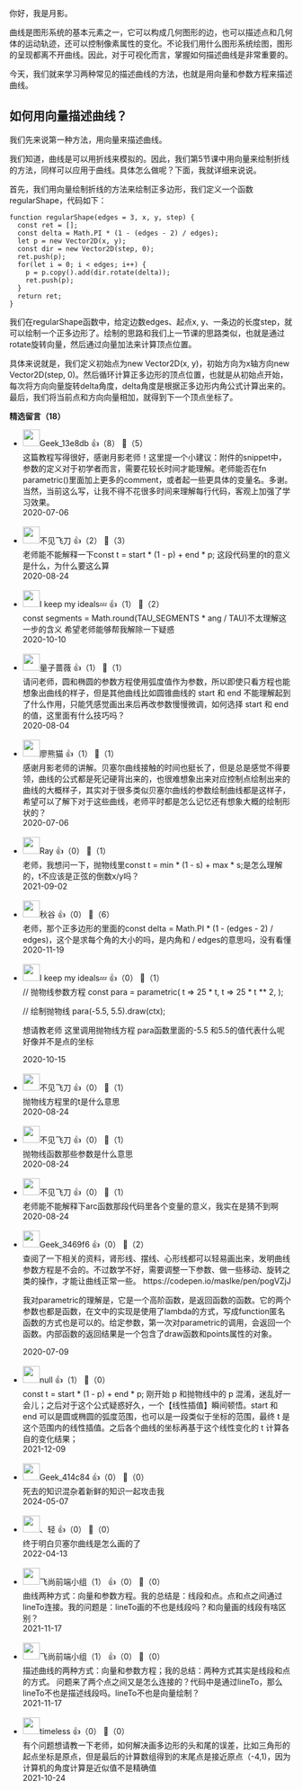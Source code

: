 你好，我是月影。

曲线是图形系统的基本元素之一，它可以构成几何图形的边，也可以描述点和几何体的运动轨迹，还可以控制像素属性的变化。不论我们用什么图形系统绘图，图形的呈现都离不开曲线。因此，对于可视化而言，掌握如何描述曲线是非常重要的。

今天，我们就来学习两种常见的描述曲线的方法，也就是用向量和参数方程来描述曲线。

## 如何用向量描述曲线？

我们先来说第一种方法，用向量来描述曲线。

我们知道，曲线是可以用折线来模拟的。因此，我们第5节课中用向量来绘制折线的方法，同样可以应用于曲线。具体怎么做呢？下面，我就详细来说说。

首先，我们用向量绘制折线的方法来绘制正多边形，我们定义一个函数regularShape，代码如下：

```
function regularShape(edges = 3, x, y, step) {
  const ret = [];
  const delta = Math.PI * (1 - (edges - 2) / edges);
  let p = new Vector2D(x, y);
  const dir = new Vector2D(step, 0);
  ret.push(p);
  for(let i = 0; i < edges; i++) {
    p = p.copy().add(dir.rotate(delta));
    ret.push(p);
  }
  return ret;
}
```

我们在regularShape函数中，给定边数edges、起点x, y、一条边的长度step，就可以绘制一个正多边形了。绘制的思路和我们上一节课的思路类似，也就是通过rotate旋转向量，然后通过向量加法来计算顶点位置。

具体来说就是，我们定义初始点为new Vector2D(x, y)，初始方向为x轴方向new Vector2D(step, 0)。然后循环计算正多边形的顶点位置，也就是从初始点开始，每次将方向向量旋转delta角度，delta角度是根据正多边形内角公式计算出来的。最后，我们将当前点和方向向量相加，就得到下一个顶点坐标了。
<div><strong>精选留言（18）</strong></div><ul>
<li><img src="" width="30px"><span>Geek_13e8db</span> 👍（8） 💬（5）<div>这篇教程写得很好，感谢月影老师！这里提一个小建议：附件的snippet中，参数的定义对于初学者而言，需要花较长时间才能理解。老师能否在fn parametric()里面加上更多的comment，或者起一些更具体的变量名。多谢。
当然，当前这么写，让我不得不花很多时间来理解每行代码，客观上加强了学习效果。
</div>2020-07-06</li><br/><li><img src="https://static001.geekbang.org/account/avatar/00/12/a1/d6/9d99e5ef.jpg" width="30px"><span>不见飞刀</span> 👍（2） 💬（3）<div>老师能不能解释一下const t = start * (1 - p) + end * p; 这段代码里的t的意义是什么，为什么要这么算</div>2020-08-24</li><br/><li><img src="https://static001.geekbang.org/account/avatar/00/16/a2/95/8f34237c.jpg" width="30px"><span>I keep my ideals💤</span> 👍（1） 💬（2）<div>const segments = Math.round(TAU_SEGMENTS * ang &#47; TAU)不太理解这一步的含义  希望老师能够帮我解除一下疑惑</div>2020-10-10</li><br/><li><img src="https://static001.geekbang.org/account/avatar/00/1e/81/aa/1f7a8e88.jpg" width="30px"><span>量子蔷薇</span> 👍（1） 💬（1）<div>请问老师，圆和椭圆的参数方程使用弧度值作为参数，所以即使只看方程也能想象出曲线的样子，但是其他曲线比如圆锥曲线的 start 和 end 不能理解起到了什么作用，只能凭感觉画出来后再改参数慢慢微调，如何选择 start 和 end 的值，这里面有什么技巧吗？</div>2020-08-04</li><br/><li><img src="https://static001.geekbang.org/account/avatar/00/11/6a/c4/8679ca8a.jpg" width="30px"><span>廖熊猫</span> 👍（1） 💬（1）<div>感谢月影老师的讲解。贝塞尔曲线接触的时间也挺长了，但是总是感觉不得要领，曲线的公式都是死记硬背出来的，也很难想象出来对应控制点绘制出来的曲线的大概样子，其实对于很多类似贝塞尔曲线的参数绘制曲线都是这样子，希望可以了解下对于这些曲线，老师平时都是怎么记忆还有想象大概的绘制形状的？</div>2020-07-06</li><br/><li><img src="https://static001.geekbang.org/account/avatar/00/12/f2/bb/293e4641.jpg" width="30px"><span>Ray</span> 👍（0） 💬（1）<div>老师，我想问一下，抛物线里const t = min * (1 - s) + max * s;是怎么理解的，t不应该是正弦的倒数x&#47;y吗？</div>2021-09-02</li><br/><li><img src="https://static001.geekbang.org/account/avatar/00/17/20/7d/2a5c137c.jpg" width="30px"><span>秋谷</span> 👍（0） 💬（6）<div>老师，那个正多边形的里面的const delta = Math.PI * (1 - (edges - 2) &#47; edges)，这个是求每个角的大小的吗，是内角和 &#47; edges的意思吗，没有看懂</div>2020-11-19</li><br/><li><img src="https://static001.geekbang.org/account/avatar/00/16/a2/95/8f34237c.jpg" width="30px"><span>I keep my ideals💤</span> 👍（0） 💬（1）<div>
&#47;&#47; 抛物线参数方程
const para = parametric(
  t =&gt; 25 * t,
  t =&gt; 25 * t ** 2,
);

&#47;&#47; 绘制抛物线
para(-5.5, 5.5).draw(ctx);

想请教老师 这里调用抛物线方程 para函数里面的-5.5 和5.5的值代表什么呢  好像并不是点的坐标</div>2020-10-15</li><br/><li><img src="https://static001.geekbang.org/account/avatar/00/12/a1/d6/9d99e5ef.jpg" width="30px"><span>不见飞刀</span> 👍（0） 💬（1）<div>抛物线方程里的t是什么意思</div>2020-08-24</li><br/><li><img src="https://static001.geekbang.org/account/avatar/00/12/a1/d6/9d99e5ef.jpg" width="30px"><span>不见飞刀</span> 👍（0） 💬（1）<div>抛物线函数那些参数是什么意思</div>2020-08-24</li><br/><li><img src="https://static001.geekbang.org/account/avatar/00/12/a1/d6/9d99e5ef.jpg" width="30px"><span>不见飞刀</span> 👍（0） 💬（1）<div>老师能不能解释下arc函数那段代码里各个变量的意义，我实在是猜不到啊</div>2020-08-24</li><br/><li><img src="https://static001.geekbang.org/account/avatar/00/1f/3c/21/58f3740d.jpg" width="30px"><span>Geek_3469f6</span> 👍（0） 💬（2）<div>查阅了一下相关的资料，肾形线、摆线、心形线都可以轻易画出来，发明曲线参数方程是不会的。不过数学不好，需要调整一下参数、做一些移动、旋转之类的操作，才能让曲线正常一些。
https:&#47;&#47;codepen.io&#47;maslke&#47;pen&#47;pogVZjJ

我对parametric的理解是，它是一个高阶函数，是返回函数的函数。它的两个参数也都是函数，在文中的实现是使用了lambda的方式，写成function匿名函数的方式也是可以的。给定参数，第一次对parametric的调用，会返回一个函数。内部函数的返回结果是一个包含了draw函数和points属性的对象。
</div>2020-07-09</li><br/><li><img src="https://static001.geekbang.org/account/avatar/00/11/41/6e/e04ab385.jpg" width="30px"><span>null</span> 👍（1） 💬（0）<div>const t = start * (1 - p) + end * p; 
刚开始 p 和抛物线中的 p 混淆，迷乱好一会儿；之后对于这个公式疑惑好久，一个【线性插值】瞬间顿悟。start 和 end 可以是圆或椭圆的弧度范围，也可以是一段类似于坐标的范围，最终 t 是这个范围内的线性插值。之后各个曲线的坐标再基于这个线性变化的 t 计算各自的变化结果；</div>2021-12-09</li><br/><li><img src="https://thirdwx.qlogo.cn/mmopen/vi_32/E1IO2Wf8Rw8cek8McNLghcfyXc7CMUGp9O7bz5GiaiaIQy1EOjUdSJngGjosXza2c1LIzc35zibZPmiaCylGxV1ib3Q/132" width="30px"><span>Geek_414c84</span> 👍（0） 💬（0）<div>死去的知识混杂着新鲜的知识一起攻击我</div>2024-05-07</li><br/><li><img src="https://static001.geekbang.org/account/avatar/00/18/cd/6d/928b0ffd.jpg" width="30px"><span>、轻</span> 👍（0） 💬（0）<div>终于明白贝塞尔曲线是怎么画的了</div>2022-04-13</li><br/><li><img src="" width="30px"><span>飞尚前端小组（1）</span> 👍（0） 💬（0）<div>曲线两种方式：向量和参数方程。我的总结是：线段和点。点和点之间通过lineTo连接。我的问题是：lineTo画的不也是线段吗？和向量画的线段有啥区别？ </div>2021-11-17</li><br/><li><img src="" width="30px"><span>飞尚前端小组（1）</span> 👍（0） 💬（0）<div>描述曲线的两种方式：向量和参数方程；我的总结：两种方式其实是线段和点的方式。 问题来了两个点之间又是怎么连接的？代码中是通过lineTo，那么lineTo不也是描述线段吗。lineTo不也是向量绘制？ </div>2021-11-17</li><br/><li><img src="https://static001.geekbang.org/account/avatar/00/12/f2/ef/fa8ab590.jpg" width="30px"><span>timeless</span> 👍（0） 💬（0）<div>有个问题想请教一下老师，如何解决画多边形的头和尾的误差，比如三角形的起点坐标是原点，但是最后的计算数组得到的末尾点是接近原点（-4,1)，因为计算机的角度计算是近似值不是精确值</div>2021-10-24</li><br/>
</ul>